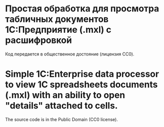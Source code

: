 # Простая обработка для просмотра табличных документов 1С:Предприятие (.mxl) с расшифровкой

Код передается в общественное достояние (лицензия CC0).

# Simple 1C:Enterprise data processor to view 1C spreadsheets documents (.mxl) with an ability to open "details" attached to cells.

The source code is in the Public Domain (CC0 license).
